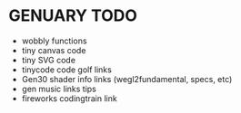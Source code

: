 # GENUARY TODO

- wobbly functions
- tiny canvas code
- tiny SVG code
- tinycode code golf links
- Gen30 shader info links (wegl2fundamental, specs, etc)
- gen music links tips
- fireworks codingtrain link

